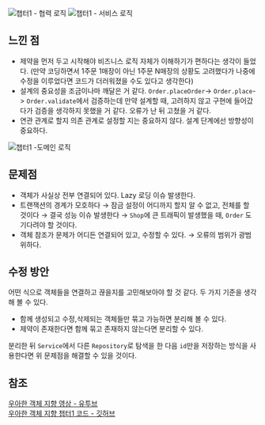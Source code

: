 ![챕터1 - 협력 로직](https://github.com/wonu606/TIL/assets/133995055/208a4736-cf6f-4d88-950a-78a8efc9e2d3)
![챕터1 - 서비스 로직](https://github.com/wonu606/TIL/assets/133995055/99ba9652-c18f-4705-b11c-e584bef894f8)

## 느낀 점

- 제약을 먼저 두고 시작해야 비즈니스 로직 자체가 이해하기가 편하다는 생각이 들었다.
  (만약 코딩하면서 1주문 1매장이 아닌 1주문 N매장의 상황도 고려했다가 나중에 수정을 이루었다면 코드가 더러워졌을 수도 있다고 생각한다)
- 설계의 중요성을 조금이나마 깨달은 거 같다. `Order.placeOrder`-> `Order.place`-> `Order.validate`에서 검증하는데 만약 설계할 때,
  고려하지 않고 구현에 들어갔다가 검증을 생각하지 못했을 거 같다. 오류가 난 뒤 고쳤을 거 같다.
- 연관 관계로 할지 의존 관계로 설정할 지는 중요하지 않다. 설계 단계에선 방향성이 중요하다.

![챕터1 -도메인 로직](https://github.com/wonu606/TIL/assets/133995055/81bd0e69-33a9-453d-a055-3a0bc2c6b00d)

## 문제점

- 객체가 사실상 전부 연결되어 있다. Lazy 로딩 이슈 발생한다.
- 트랜잭션의 경계가 모호하다 → 잠금 설정이 어디까지 할지 알 수 없고, 전체를 할 것이다 → 결국 성능 이슈 발생한다 → `Shop`에 큰 트래픽이 발생했을 때, `Order`
  도 기다려야 할 것이다.
- 객체 참조가 문제가 어디든 연결되어 있고, 수정할 수 있다. → 오류의 범위가 광범위하다.

## 수정 방안

어떤 식으로 객체들을 연결하고 끊을지를 고민해보아야 할 것 같다. 두 가지 기준을 생각해 볼 수 있다.

- 함께 생성되고 수정,삭제되는 객체들만 묶고 가능하면 분리해 볼 수 있다.
- 제약이 존재한다면 함께 묶고 존재하지 않는다면 분리할 수 있다.

분리한 뒤 `Service`에서 다른 `Repository`로 탐색을 한 다음 `id`만을 저장하는 방식을 사용한다면 위 문제점을 해결할 수 있을 것이다.

## 참조

[우아한 객체 지향 영상 - 유투브](https://www.youtube.com/watch?v=dJ5C4qRqAgA&t=2977s)   
[우아한 객체 지향 챕터1 코드 - 깃허브](https://github.com/eternity-oop/Woowahan-OO-01-object-reference)
